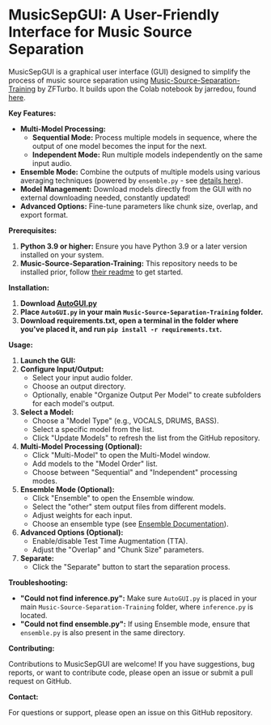 # MusicSepGUI: A User-Friendly Interface for Music Source Separation

MusicSepGUI is a graphical user interface (GUI) designed to simplify the process of music source separation using [Music-Source-Separation-Training](https://github.com/ZFTurbo/Music-Source-Separation-Training)  by ZFTurbo. It builds upon the Colab notebook by jarredou, found [here](https://github.com/jarredou/Music-Source-Separation-Training-Colab-Inference/tree/main).

**Key Features:**

*   **Multi-Model Processing:**
    *   **Sequential Mode:** Process multiple models in sequence, where the output of one model becomes the input for the next.
    *   **Independent Mode:** Run multiple models independently on the same input audio.
*   **Ensemble Mode:** Combine the outputs of multiple models using various averaging techniques (powered by `ensemble.py` - see [details here]([link_to_ensemble_md](https://github.com/ZFTurbo/Music-Source-Separation-Training/blob/main/docs/ensemble.md))).
*   **Model Management:** Download models directly from the GUI with no external downloading needed, constantly updated!
*   **Advanced Options:** Fine-tune parameters like chunk size, overlap, and export format.

**Prerequisites:**

1. **Python 3.9 or higher:** Ensure you have Python 3.9 or a later version installed on your system.
2. **Music-Source-Separation-Training:** This repository needs to be installed prior, follow [their readme](https://github.com/ZFTurbo/Music-Source-Separation-Training/blob/main/README.md) to get started.

**Installation:**

1. **Download [AutoGUI.py](https://github.com/SiftedSand/MusicSepGUI/blob/main/AutoGUI.py)**
2. **Place `AutoGUI.py` in your main `Music-Source-Separation-Training` folder.**
3. **Download requirements.txt, open a terminal in the folder where you've placed it, and run ``pip install -r requirements.txt``.**

**Usage:**

1. **Launch the GUI:**
2. **Configure Input/Output:**
    *   Select your input audio folder.
    *   Choose an output directory.
    *   Optionally, enable "Organize Output Per Model" to create subfolders for each model's output.
3. **Select a Model:**
    *   Choose a "Model Type" (e.g., VOCALS, DRUMS, BASS).
    *   Select a specific model from the list.
    *   Click "Update Models" to refresh the list from the GitHub repository.
4. **Multi-Model Processing (Optional):**
    *   Click "Multi-Model" to open the Multi-Model window.
    *   Add models to the "Model Order" list.
    *   Choose between "Sequential" and "Independent" processing modes.
5. **Ensemble Mode (Optional):**
    *   Click "Ensemble" to open the Ensemble window.
    *   Select the "other" stem output files from different models.
    *   Adjust weights for each input.
    *   Choose an ensemble type (see [Ensemble Documentation](link_to_ensemble_md)).
6. **Advanced Options (Optional):**
    *   Enable/disable Test Time Augmentation (TTA).
    *   Adjust the "Overlap" and "Chunk Size" parameters.
7. **Separate:**
    *   Click the "Separate" button to start the separation process.

**Troubleshooting:**

*   **"Could not find inference.py":** Make sure `AutoGUI.py` is placed in your main `Music-Source-Separation-Training` folder, where `inference.py` is located.
*   **"Could not find ensemble.py":** If using Ensemble mode, ensure that `ensemble.py` is also present in the same directory.

**Contributing:**

Contributions to MusicSepGUI are welcome! If you have suggestions, bug reports, or want to contribute code, please open an issue or submit a pull request on GitHub.

**Contact:**

For questions or support, please open an issue on this GitHub repository.
